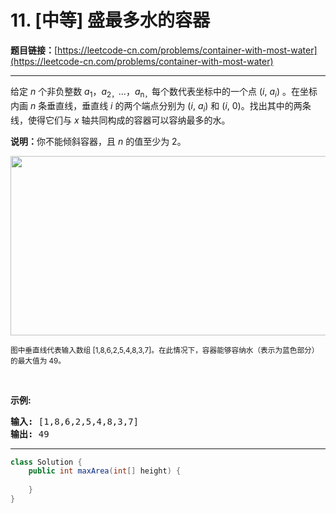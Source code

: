 # 11. [中等] 盛最多水的容器

**题目链接：**[https://leetcode-cn.com/problems/container-with-most-water](https://leetcode-cn.com/problems/container-with-most-water)

---

<div class="content__1Y2H">
 <div class="notranslate">
  <p>给定 <em>n</em> 个非负整数 <em>a</em><sub>1</sub>，<em>a</em><sub>2，</sub>...，<em>a</em><sub>n，</sub>每个数代表坐标中的一个点&nbsp;(<em>i</em>,&nbsp;<em>a<sub>i</sub></em>) 。在坐标内画 <em>n</em> 条垂直线，垂直线 <em>i</em>&nbsp;的两个端点分别为&nbsp;(<em>i</em>,&nbsp;<em>a<sub>i</sub></em>) 和 (<em>i</em>, 0)。找出其中的两条线，使得它们与&nbsp;<em>x</em>&nbsp;轴共同构成的容器可以容纳最多的水。</p> 
  <p><strong>说明：</strong>你不能倾斜容器，且&nbsp;<em>n</em>&nbsp;的值至少为 2。</p> 
  <p><img style="height: 287px; width: 600px;" src="/aliyun-lc-upload/uploads/2018/07/25/question_11.jpg" alt=""></p> 
  <p><small>图中垂直线代表输入数组 [1,8,6,2,5,4,8,3,7]。在此情况下，容器能够容纳水（表示为蓝色部分）的最大值为&nbsp;49。</small></p> 
  <p>&nbsp;</p> 
  <p><strong>示例:</strong></p> 
  <pre class="language-text"><strong>输入:</strong> [1,8,6,2,5,4,8,3,7]
<strong>输出:</strong> 49</pre> 
 </div>
</div>

---

```java
class Solution {
    public int maxArea(int[] height) {
        
    }
}
```